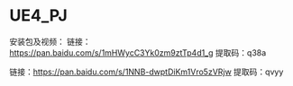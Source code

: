 # UE4_PJ
安装包及视频： 链接：https://pan.baidu.com/s/1mHWycC3Yk0zm9ztTp4d1_g  提取码：q38a  

链接：https://pan.baidu.com/s/1NNB-dwptDiKm1Vro5zVRjw 提取码：qvyy
